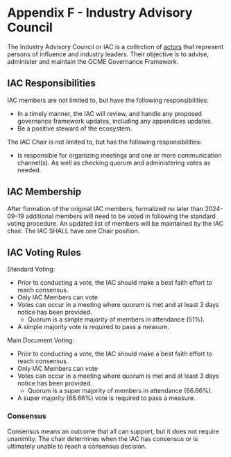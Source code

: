 # Appendix F - Industry Advisory Council

The Industry Advisory Council or IAC is a collection of [actors](https://trustoverip.github.io/essiflab/glossary#actor) that represent persons of influence and industry leaders. Their objective is to advise, administer and maintain the OCME Governance Framework. 

## IAC Responsibilities

IAC members are not limited to, but have the following responsibilities:
- In a timely manner, the IAC will review, and handle any proposed governance framework updates, including any appendices updates. 
- Be a positive steward of the ecosystem. 

The IAC Chair is not limited to, but has the following responsibilities:
- Is responsible for organizing meetings and one or more communication channel(s). As well as checking quorum and administering votes as needed.

## IAC Membership

After formation of the original IAC members, formalized no later than 2024-09-19 additional members will need to be voted in following the standard voting procedure. An updated list of members will be maintained by the IAC chair. The IAC SHALL have one Chair position.

## IAC Voting Rules

Standard Voting:
- Prior to conducting a vote, the IAC should make a best faith effort to reach consensus.
- Only IAC Members can vote
- Votes can occur in a meeting where quorum is met and at least 3 days notice has been provided.
	- Quorum is a simple majority of members in attendance (51%).
- A simple majority vote is required to pass a measure.

Main Document Voting:
- Prior to conducting a vote, the IAC should make a best faith effort to reach consensus.
- Only IAC Members can vote
- Votes can occur in a meeting where quorum is met and at least 3 days notice has been provided.
	- Quorum is a super majority of members in attendance (66.66%).
- A super majority (66.66%) vote is required to pass a measure. 

### Consensus

Consensus means an outcome that all can support, but it does not require unanimity. The chair determines when the IAC has consensus or is ultimately unable to reach a consensus decision.

